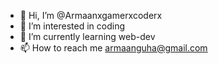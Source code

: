 - 👋 Hi, I’m @Armaanxgamerxcoderx
- 👀 I’m interested in coding
- 🌱 I’m currently learning web-dev
- 📫 How to reach me armaanguha@gmail.com

<!---
Armaanxgamerxcoderx/Armaanxgamerxcoderx is a ✨ special ✨ repository because its `README.md` (this file) appears on your GitHub profile.
You can click the Preview link to take a look at your changes.
--->
